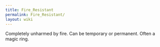 ```yaml
---
title: Fire_Resistant
permalink: Fire_Resistant/
layout: wiki
---
```




Completely unharmed by fire.
Can be temporary or permanent. Often a magic ring.